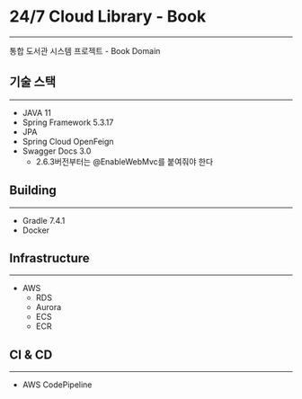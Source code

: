 # 24/7 Cloud Library - Book

---

통합 도서관 시스템 프로젝트 - Book Domain


## 기술 스택

---
- JAVA 11
- Spring Framework 5.3.17
- JPA
- Spring Cloud OpenFeign
- Swagger Docs 3.0
    - 2.6.3버전부터는 @EnableWebMvc를 붙여줘야 한다

## Building

---
- Gradle 7.4.1
- Docker

## Infrastructure

---
- AWS
    - RDS
    - Aurora
    - ECS
    - ECR

## CI & CD

---
- AWS CodePipeline